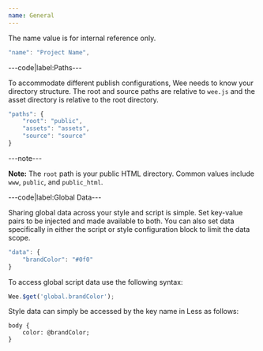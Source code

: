 ```yaml
---
name: General
---
```


The name value is for internal reference only.

```javascript
"name": "Project Name",
```

---code|label:Paths---

To accommodate different publish configurations, Wee needs to know your directory structure. The root and source paths are relative to `wee.js` and the asset directory is relative to the root directory.

```javascript
"paths": {
	"root": "public",
	"assets": "assets",
	"source": "source"
}
```

---note---

**Note:** The `root` path is your public HTML directory. Common values include `www`, `public`, and `public_html`.

---code|label:Global Data---

Sharing global data across your style and script is simple. Set key-value pairs to be injected and made available to both. You can also set data specifically in either the script or style configuration block to limit the data scope.

```javascript
"data": {
	"brandColor": "#0f0"
}
```

To access global script data use the following syntax:

```javascript
Wee.$get('global.brandColor');
```

Style data can simply be accessed by the key name in Less as follows:

```less
body {
	color: @brandColor;
}
```